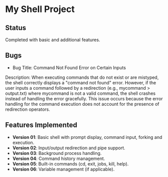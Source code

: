 # My Shell Project

## Status
Completed with basic and additional features.

## Bugs
- Bug Title: Command Not Found Error on Certain Inputs

Description:
When executing commands that do not exist or are mistyped, the shell correctly displays a "command not found" error. However, if the user inputs a command followed by a redirection (e.g., mycommand > output.txt) where mycommand is not a valid command, the shell crashes instead of handling the error gracefully. This issue occurs because the error handling for the command execution does not account for the presence of redirection operators.

## Features Implemented
- **Version 01**: Basic shell with prompt display, command input, forking and execution.
- **Version 02**: Input/output redirection and pipe support.
- **Version 03**: Background process handling.
- **Version 04**: Command history management.
- **Version 05**: Built-in commands (cd, exit, jobs, kill, help).
- **Version 06**: Variable management (if applicable).

